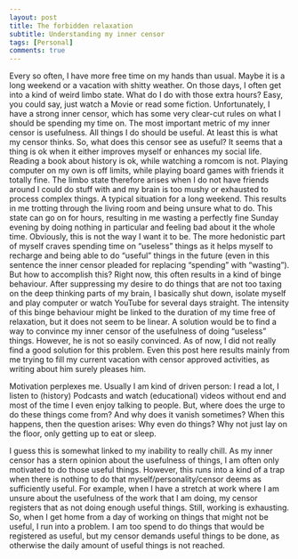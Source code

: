 ```yaml
---
layout: post
title: The forbidden relaxation
subtitle: Understanding my inner censor
tags: [Personal]
comments: true
---
```


Every so often, I have more free time on my hands than usual. Maybe it is a long weekend or a vacation with shitty weather. On those days, I often get into a kind of weird limbo state. What do I do with those extra hours? Easy, you could say, just watch a Movie or read some fiction. Unfortunately, I have a strong inner censor, which has some very clear-cut rules on what I should be spending my time on. The most important metric of my inner censor is usefulness. All things I do should be useful. At least this is what my censor thinks. So, what does this censor see as useful? It seems that a thing is ok when it either improves myself or enhances my social life. Reading a book about history is ok, while watching a romcom is not. Playing computer on my own is off limits, while playing board games with friends it totally fine. The limbo state therefore arises when I do not have friends around I could do stuff with and my brain is too mushy or exhausted to process complex things. A typical situation for a long weekend. This results in me trotting through the living room and being unsure what to do. This state can go on for hours, resulting in me wasting a perfectly fine Sunday evening by doing nothing in particular and feeling bad about it the whole time. Obviously, this is not the way I want it to be. The more hedonistic part of myself craves spending time on “useless” things as it helps myself to recharge and being able to do “useful” things in the future (even in this sentence the inner censor pleaded for replacing “spending” with “wasting”). But how to accomplish this? Right now, this often results in a kind of binge behaviour. After suppressing my desire to do things that are not too taxing on the deep thinking parts of my brain, I basically shut down, isolate myself and play computer or watch YouTube for several days straight. The intensity of this binge behaviour might be linked to the duration of my time free of relaxation, but it does not seem to be linear. A solution would be to find a way to convince my inner censor of the usefulness of doing “useless” things. However, he is not so easily convinced. As of now, I did not really find a good solution for this problem. Even this post here results mainly from me trying to fill my current vacation with censor approved activities, as writing about him surely pleases him.

Motivation perplexes me. Usually I am kind of driven person: I read a lot, I listen to (history) Podcasts and watch (educational) videos without end and most of the time I even enjoy talking to people. But, where does the urge to do these things come from? And why does it vanish sometimes? When this happens, then the question arises: Why even do things? Why not just lay on the floor, only getting up to eat or sleep.

I guess this is somewhat linked to my inability to really chill. As my inner censor has a stern opinion about the usefulness of things, I am often only motivated to do those useful things. However, this runs into a kind of a trap when there is nothing to do that myself/personality/censor deems as sufficiently useful. For example, when I have a stretch at work where I am unsure about the usefulness of the work that I am doing, my censor registers that as not doing enough useful things. Still, working is exhausting. So, when I get home from a day of working on things that might not be useful, I run into a problem. I am too spend to do things that would be registered as useful, but my censor demands useful things to be done, as otherwise the daily amount of useful things is not reached.


